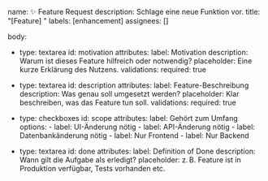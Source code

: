 name: ✨ Feature Request
description: Schlage eine neue Funktion vor.
title: "[Feature] "
labels: [enhancement]
assignees: []

body:
  - type: textarea
    id: motivation
    attributes:
      label: Motivation
      description: Warum ist dieses Feature hilfreich oder notwendig?
      placeholder: Eine kurze Erklärung des Nutzens.
    validations:
      required: true

  - type: textarea
    id: description
    attributes:
      label: Feature-Beschreibung
      description: Was genau soll umgesetzt werden?
      placeholder: Klar beschreiben, was das Feature tun soll.
    validations:
      required: true

  - type: checkboxes
    id: scope
    attributes:
      label: Gehört zum Umfang
      options:
        - label: UI-Änderung nötig
        - label: API-Änderung nötig
        - label: Datenbankänderung nötig
        - label: Nur Frontend
        - label: Nur Backend

  - type: textarea
    id: done
    attributes:
      label: Definition of Done
      description: Wann gilt die Aufgabe als erledigt?
      placeholder: z. B. Feature ist in Produktion verfügbar, Tests vorhanden etc.
